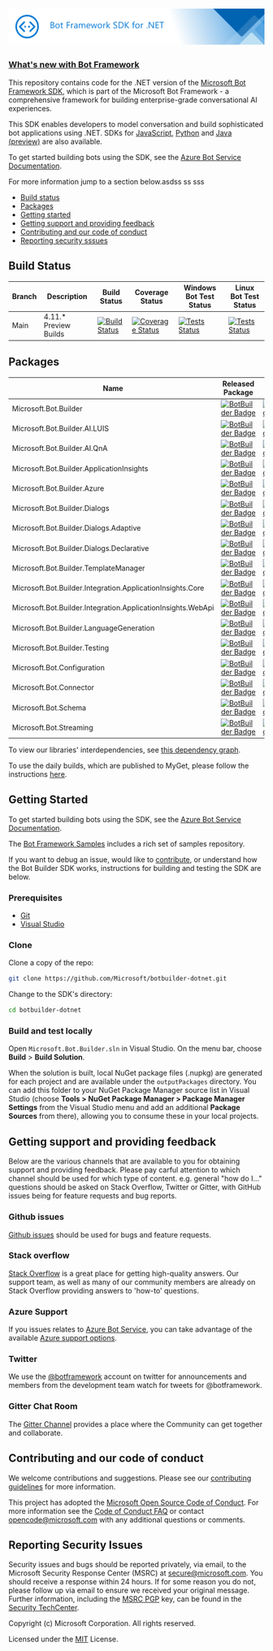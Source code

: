 # ![Bot Framework for dotnet](./doc/media/BotFrameworkDotnet_header.png)

### [What's new with Bot Framework](https://docs.microsoft.com/en-us/azure/bot-service/what-is-new?view=azure-bot-service-4.0)

This repository contains code for the .NET version of the [Microsoft Bot Framework SDK](https://github.com/Microsoft/botframework-sdk), which is part of the Microsoft Bot Framework - a comprehensive framework for building enterprise-grade conversational AI experiences. 

This SDK enables developers to model conversation and build sophisticated bot applications using .NET. SDKs for [JavaScript](https://github.com/Microsoft/botbuilder-js), [Python](https://github.com/Microsoft/botbuilder-python) and [Java (preview)](https://github.com/Microsoft/botbuilder-java) are also available.

To get started building bots using the SDK, see the [Azure Bot Service Documentation](https://docs.microsoft.com/en-us/azure/bot-service/?view=azure-bot-service-4.0).

For more information jump to a section below.asdss ss
sss
* [Build status](#build-status)
* [Packages](#packages)
* [Getting started](#getting-started)
* [Getting support and providing feedback](#getting-support-and-providing-feedback)
* [Contributing and our code of conduct](contributing-and-our-code-of-conduct)
* [Reporting security sssues](#reporting-security-issues)

## Build Status

 | Branch | Description        | Build Status | Coverage Status | Windows Bot Test Status | Linux Bot Test Status |
 |----|---------------|--------------|-----------------|--|--|
 |Main | 4.11.* Preview Builds |[![Build Status](https://fuselabs.visualstudio.com/SDK_v4/_apis/build/status/DotNet/BotBuilder-DotNet-Signed-daily?branchName=main)](https://fuselabs.visualstudio.com/SDK_v4/_build/latest?definitionId=277&branchName=main) |[![Coverage Status](https://coveralls.io/repos/github/Microsoft/botbuilder-dotnet/badge.svg?branch=main&service=github)](https://coveralls.io/github/Microsoft/botbuilder-dotnet?branch=main) | [![Tests Status](https://fuselabs.visualstudio.com/SDK_v4/_apis/build/status/DotNet/FunctionalTests/BotBuilder-DotNet-Functional-Tests-Windows-yaml?branchName=main)](https://fuselabs.visualstudio.com/SDK_v4/_build/latest?definitionId=834&branchName=main) |  [![Tests Status](https://fuselabs.visualstudio.com/SDK_v4/_apis/build/status/DotNet/FunctionalTests/BotBuilder-DotNet-Functional-Tests-Linux-yaml?branchName=main)](https://fuselabs.visualstudio.com/SDK_v4/_build/latest?definitionId=779&branchName=main)

## Packages

| Name                                  | Released Package | Daily Build                                                                                                                                                                  |
|---------------------------------------|-------------------------------------------------------------------------------------------------------------------------------------------------------------------|--|
| Microsoft.Bot.Builder                 | [![BotBuilder Badge](https://buildstats.info/nuget/Microsoft.Bot.Builder?dWidth=70)](https://www.nuget.org/packages/Microsoft.Bot.Builder/)                                 | [![BotBuilder Badge](https://buildstats.info/myget/botbuilder/botbuilder-v4-dotnet-daily/Microsoft.Bot.Builder?includePreReleases=true&dWidth=50)](https://botbuilder.myget.org/feed/botbuilder-v4-dotnet-daily/package/nuget/Microsoft.Bot.Builder) |
| Microsoft.Bot.Builder.AI.LUIS         | [![BotBuilder Badge](https://buildstats.info/nuget/Microsoft.Bot.Builder.AI.LUIS?dWidth=70)](https://www.nuget.org/packages/Microsoft.Bot.Builder.AI.LUIS/)                 | [![BotBuilder Badge](https://buildstats.info/myget/botbuilder/botbuilder-v4-dotnet-daily/Microsoft.Bot.Builder.AI.LUIS?includePreReleases=true&dWidth=50)](https://botbuilder.myget.org/feed/botbuilder-v4-dotnet-daily/package/nuget/Microsoft.Bot.Builder.AI.LUIS) |
| Microsoft.Bot.Builder.AI.QnA          | [![BotBuilder Badge](https://buildstats.info/nuget/Microsoft.Bot.Builder.AI.QnA?dWidth=70)](https://www.nuget.org/packages/Microsoft.Bot.Builder.AI.Qna/)                   | [![BotBuilder Badge](https://buildstats.info/myget/botbuilder/botbuilder-v4-dotnet-daily/Microsoft.Bot.Builder.AI.QnA?includePreReleases=true&dWidth=50)](https://botbuilder.myget.org/feed/botbuilder-v4-dotnet-daily/package/nuget/Microsoft.Bot.Builder.AI.QnA) |
| Microsoft.Bot.Builder.ApplicationInsights         | [![BotBuilder Badge](https://buildstats.info/nuget/Microsoft.Bot.Builder.ApplicationInsights?dWidth=70)](https://www.nuget.org/packages/Microsoft.Bot.Builder.ApplicationInsights/)                 | [![BotBuilder Badge](https://buildstats.info/myget/botbuilder/botbuilder-v4-dotnet-daily/Microsoft.Bot.Builder.ApplicationInsights?includePreReleases=true&dWidth=50)](https://botbuilder.myget.org/feed/botbuilder-v4-dotnet-daily/package/nuget/Microsoft.Bot.Builder.ApplicationInsights) |
| Microsoft.Bot.Builder.Azure           | [![BotBuilder Badge](https://buildstats.info/nuget/Microsoft.Bot.Builder.Azure?dWidth=70)](https://www.nuget.org/packages/Microsoft.Bot.Builder.Azure/)                     | [![BotBuilder Badge](https://buildstats.info/myget/botbuilder/botbuilder-v4-dotnet-daily/Microsoft.Bot.Builder.Azure?includePreReleases=true&dWidth=50)](https://botbuilder.myget.org/feed/botbuilder-v4-dotnet-daily/package/nuget/Microsoft.Bot.Builder.Azure) |
| Microsoft.Bot.Builder.Dialogs         | [![BotBuilder Badge](https://buildstats.info/nuget/Microsoft.Bot.Builder.Dialogs?dWidth=70)](https://www.nuget.org/packages/Microsoft.Bot.Builder.Dialogs/)                 | [![BotBuilder Badge](https://buildstats.info/myget/botbuilder/botbuilder-v4-dotnet-daily/Microsoft.Bot.Builder.Dialogs?includePreReleases=true&dWidth=50)](https://botbuilder.myget.org/feed/botbuilder-v4-dotnet-daily/package/nuget/Microsoft.Bot.Builder.Dialogs) |
| Microsoft.Bot.Builder.Dialogs.Adaptive         | [![BotBuilder Badge](https://buildstats.info/nuget/Microsoft.Bot.Builder.Dialogs.Adaptive?dWidth=70)](https://www.nuget.org/packages/Microsoft.Bot.Builder.Dialogs.Adaptive/)                 | [![BotBuilder Badge](https://buildstats.info/myget/botbuilder/botbuilder-v4-dotnet-daily/Microsoft.Bot.Builder.Dialogs.Adaptive?includePreReleases=true&dWidth=50)](https://botbuilder.myget.org/feed/botbuilder-v4-dotnet-daily/package/nuget/Microsoft.Bot.Builder.Dialogs.Adaptive) |
| Microsoft.Bot.Builder.Dialogs.Declarative         | [![BotBuilder Badge](https://buildstats.info/nuget/Microsoft.Bot.Builder.Dialogs.Declarative?dWidth=70)](https://www.nuget.org/packages/Microsoft.Bot.Builder.Dialogs.Declarative/)                 | [![BotBuilder Badge](https://buildstats.info/myget/botbuilder/botbuilder-v4-dotnet-daily/Microsoft.Bot.Builder.Dialogs.Declarative?includePreReleases=true&dWidth=50)](https://botbuilder.myget.org/feed/botbuilder-v4-dotnet-daily/package/nuget/Microsoft.Bot.Builder.Dialogs.Declarative) |
| Microsoft.Bot.Builder.TemplateManager | [![BotBuilder Badge](https://buildstats.info/nuget/Microsoft.Bot.Builder.TemplateManager?dWidth=70)](https://www.nuget.org/packages/Microsoft.Bot.Builder.TemplateManager/) | [![BotBuilder Badge](https://buildstats.info/myget/botbuilder/botbuilder-v4-dotnet-daily/Microsoft.Bot.Builder.TemplateManager?includePreReleases=true&dWidth=50)](https://botbuilder.myget.org/feed/botbuilder-v4-dotnet-daily/package/nuget/Microsoft.Bot.Builder.TemplateManager) |
| Microsoft.Bot.Builder.Integration.ApplicationInsights.Core | [![BotBuilder Badge](https://buildstats.info/nuget/Microsoft.Bot.Builder.Integration.ApplicationInsights.Core?dWidth=70)](https://www.nuget.org/packages/Microsoft.Bot.Builder.Integration.ApplicationInsights.Core/) | [![BotBuilder Badge](https://buildstats.info/myget/botbuilder/botbuilder-v4-dotnet-daily/Microsoft.Bot.Builder.Integration.ApplicationInsights.Core?includePreReleases=true&dWidth=50)](https://botbuilder.myget.org/feed/botbuilder-v4-dotnet-daily/package/nuget/Microsoft.Bot.Builder.Integration.ApplicationInsights.Core) |
| Microsoft.Bot.Builder.Integration.ApplicationInsights.WebApi | [![BotBuilder Badge](https://buildstats.info/nuget/Microsoft.Bot.Builder.Integration.ApplicationInsights.WebApi?dWidth=70)](https://www.nuget.org/packages/Microsoft.Bot.Builder.Integration.ApplicationInsights.WebApi/) | [![BotBuilder Badge](https://buildstats.info/myget/botbuilder/botbuilder-v4-dotnet-daily/Microsoft.Bot.Builder.Integration.ApplicationInsights.WebApi?includePreReleases=true&dWidth=50)](https://botbuilder.myget.org/feed/botbuilder-v4-dotnet-daily/package/nuget/Microsoft.Bot.Builder.Integration.ApplicationInsights.WebApi) |
| Microsoft.Bot.Builder.LanguageGeneration | [![BotBuilder Badge](https://buildstats.info/nuget/Microsoft.Bot.Builder.LanguageGeneration?dWidth=70)](https://www.nuget.org/packages/Microsoft.Bot.Builder.LanguageGeneration/) | [![BotBuilder Badge](https://buildstats.info/myget/botbuilder/botbuilder-v4-dotnet-daily/Microsoft.Bot.Builder.LanguageGeneration?includePreReleases=true&dWidth=50)](https://botbuilder.myget.org/feed/botbuilder-v4-dotnet-daily/package/nuget/Microsoft.Bot.Builder.LanguageGeneration) |
| Microsoft.Bot.Builder.Testing           | [![BotBuilder Badge](https://buildstats.info/nuget/Microsoft.Bot.Builder.Testing?dWidth=70)](https://www.nuget.org/packages/Microsoft.Bot.Builder.Testing/)                     | [![BotBuilder Badge](https://buildstats.info/myget/botbuilder/botbuilder-v4-dotnet-daily/Microsoft.Bot.Builder.Testing?includePreReleases=true&dWidth=50)](https://botbuilder.myget.org/feed/botbuilder-v4-dotnet-daily/package/nuget/Microsoft.Bot.Builder.Testing) |
| Microsoft.Bot.Configuration           | [![BotBuilder Badge](https://buildstats.info/nuget/Microsoft.Bot.Configuration?dWidth=70)](https://www.nuget.org/packages/Microsoft.Bot.Configuration/)                     | [![BotBuilder Badge](https://buildstats.info/myget/botbuilder/botbuilder-v4-dotnet-daily/Microsoft.Bot.Configuration?includePreReleases=true&dWidth=50)](https://botbuilder.myget.org/feed/botbuilder-v4-dotnet-daily/package/nuget/Microsoft.Bot.Configuration) |
| Microsoft.Bot.Connector               | [![BotBuilder Badge](https://buildstats.info/nuget/Microsoft.Bot.Connector?dWidth=70)](https://www.nuget.org/packages/Microsoft.Bot.Connector/)                             | [![BotBuilder Badge](https://buildstats.info/myget/botbuilder/botbuilder-v4-dotnet-daily/Microsoft.Bot.Connector?includePreReleases=true&dWidth=50)](https://botbuilder.myget.org/feed/botbuilder-v4-dotnet-daily/package/nuget/Microsoft.Bot.Connector) |
| Microsoft.Bot.Schema                  | [![BotBuilder Badge](https://buildstats.info/nuget/Microsoft.Bot.Schema?dWidth=70)](https://www.nuget.org/packages/Microsoft.Bot.Schema/)                                   | [![BotBuilder Badge](https://buildstats.info/myget/botbuilder/botbuilder-v4-dotnet-daily/Microsoft.Bot.Schema?includePreReleases=true&dWidth=50)](https://botbuilder.myget.org/feed/botbuilder-v4-dotnet-daily/package/nuget/Microsoft.Bot.Schema) |
| Microsoft.Bot.Streaming                  | [![BotBuilder Badge](https://buildstats.info/nuget/Microsoft.Bot.Streaming?dWidth=70)](https://www.nuget.org/packages/Microsoft.Bot.Streaming/)                                   | [![BotBuilder Badge](https://buildstats.info/myget/botbuilder/botbuilder-v4-dotnet-daily/Microsoft.Bot.Streaming?includePreReleases=true&dWidth=50)](https://botbuilder.myget.org/feed/botbuilder-v4-dotnet-daily/package/nuget/Microsoft.Bot.Streaming) |

To view our libraries' interdependencies, see [this dependency graph](https://botbuildersdkblobstorage.blob.core.windows.net/sdk-dotnet-dependency-reports/latest/InterdependencyGraph.html).

To use the daily builds, which are published to MyGet, please follow the instructions [here](UsingMyGet.md).

## Getting Started
To get started building bots using the SDK, see the [Azure Bot Service Documentation](https://docs.microsoft.com/en-us/azure/bot-service/?view=azure-bot-service-4.0).

The [Bot Framework Samples](https://github.com/microsoft/botbuilder-samples) includes a rich set of samples repository.

If you want to debug an issue, would like to [contribute](#contributing), or understand how the Bot Builder SDK works, instructions for building and testing the SDK are below.

### Prerequisites
- [Git](https://git-scm.com/downloads) 
- [Visual Studio](https://www.visualstudio.com/)

### Clone
Clone a copy of the repo:

```bash
git clone https://github.com/Microsoft/botbuilder-dotnet.git
```

Change to the SDK's directory:

```bash
cd botbuilder-dotnet
```

### Build and test locally
Open `Microsoft.Bot.Builder.sln` in Visual Studio. 
On the menu bar, choose **Build** > **Build Solution**.

When the solution is built, local NuGet package files (.nupkg) are generated for each project and are available under the `outputPackages` directory.  You can add this folder to your NuGet Package Manager source list in Visual Studio (choose **Tools > NuGet Package Manager > Package Manager Settings** from the Visual Studio menu and add an additional **Package Sources** from there), allowing you to consume these in your local projects.

## Getting support and providing feedback
Below are the various channels that are available to you for obtaining support and providing feedback. Please pay carful attention to which channel should be used for which type of content. e.g. general "how do I..." questions should be asked on Stack Overflow, Twitter or Gitter, with GitHub issues being for feature requests and bug reports.

### Github issues
[Github issues](https://github.com/Microsoft/botbuilder-dotnet/issues) should be used for bugs and feature requests. 

### Stack overflow
[Stack Overflow](https://stackoverflow.com/questions/tagged/botframework) is a great place for getting high-quality answers. Our support team, as well as many of our community members are already on Stack Overflow providing answers to 'how-to' questions.

### Azure Support 
If you issues relates to [Azure Bot Service](https://azure.microsoft.com/en-gb/services/bot-service/), you can take advantage of the available [Azure support options](https://azure.microsoft.com/en-us/support/options/).

### Twitter
We use the [@botframework](https://twitter.com/botframework) account on twitter for announcements and members from the development team watch for tweets for @botframework.

### Gitter Chat Room
The [Gitter Channel](https://gitter.im/Microsoft/BotBuilder) provides a place where the Community can get together and collaborate.

## Contributing and our code of conduct
We welcome contributions and suggestions. Please see our [contributing guidelines](./contributing.md) for more information.

This project has adopted the [Microsoft Open Source Code of Conduct](https://opensource.microsoft.com/codeofconduct/). 
For more information see the [Code of Conduct FAQ](https://opensource.microsoft.com/codeofconduct/faq/) or contact
 [opencode@microsoft.com](mailto:opencode@microsoft.com) with any additional questions or comments.

## Reporting Security Issues
Security issues and bugs should be reported privately, via email, to the Microsoft Security Response Center (MSRC) 
at [secure@microsoft.com](mailto:secure@microsoft.com).  You should receive a response within 24 hours.  If for some
 reason you do not, please follow up via email to ensure we received your original message. Further information, 
 including the [MSRC PGP](https://technet.microsoft.com/en-us/security/dn606155) key, can be found in the 
[Security TechCenter](https://technet.microsoft.com/en-us/security/default).

Copyright (c) Microsoft Corporation. All rights reserved.

Licensed under the [MIT](./LICENSE.md) License.

